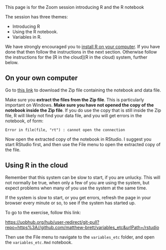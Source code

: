 This page is for the Zoom session introducing R and the R notebook

The session has three themes:

* Introducing R
* Using the R notebook.
* Variables in R.

We have strongly encouraged you to [install R on your
computer](installing-r-on-your-computer).  If you have done that then follow
the instructions in the next section.  Otherwise follow the instructions for
the [R in the cloud](R in the cloud) system, further below.

## On your own computer

Go to [this
link](https://github.com/matthew-brett/variables_etc/archive/master.zip) to
download the Zip file containing the notebook and data file.

Make sure you **extract the files from the Zip file**.  This is particularly
important on Windows.  **Make sure you have not opened the copy of the notebook
inside the Zip file**.  If you do use the copy that is still inside the Zip
file, R will likely not find your data file, and you will get errors in the
notebook, of form:

```
Error in file(file, "rt") : cannot open the connection
```

Now open the extracted copy of the notebook in RStudio.  I suggest you start
RStudio first, and then use the File menu to open the extracted copy of the
file.

## Using R in the cloud

Remember that this system can be slow to start, if you are unlucky.  This will
not normally be true, when only a few of you are using the system, but expect
problems when many of you use the system at the same time.

If the system is slow to start, or you get errors, refresh the page in your
browser every minute or so, to see if the system has started up.

To go to the exercise, follow this link:

<https://uobhub.org/hub/user-redirect/git-pull?repo=https%3A//github.com/matthew-brett/variables_etc&urlPath=/rstudio>

Then use the File menu to navigate to the `variables_etc` folder, and open the
`variables_etc.Rmd` notebook.
